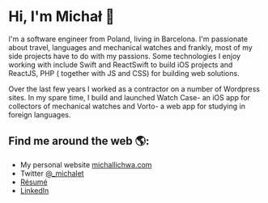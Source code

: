 # Hi, I'm Michał 👋

I'm a software engineer from Poland, living in Barcelona. I'm passionate about travel, languages and mechanical watches and frankly, most of my side projects have to do with my passions. Some technologies I enjoy working with include Swift and ReactSwift to build iOS projects and ReactJS, PHP ( together with JS and CSS) for building web solutions.

Over the last few years I worked as a contractor on a number of Wordpress sites. In my spare time, I build and launched Watch Case- an iOS app for collectors of mechanical watches and Vorto- a web app for studying in foreign languages. 

## Find me around the web 🌎:
- My personal website <a href="https://michallichwa.com">michallichwa.com</a>
- Twitter <a href="https://twitter.com/@_michalet"> @_michalet</a>
- <a href="https://mlichwa.github.io/resume/">Résumé</a>
- <a href="https://www.linkedin.com/in/michallichwa/">LinkedIn</a>
